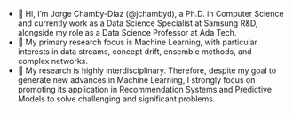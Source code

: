 - 👋 Hi, I’m Jorge Chamby-Diaz (@jchambyd), a Ph.D. in Computer Science and currently work as a Data Science Specialist at Samsung R&D, alongside my role as a Data Science Professor at Ada Tech.
- 👀 My primary research focus is Machine Learning, with particular interests in data streams, concept drift, ensemble methods, and complex networks.
- 🌱 My research is highly interdisciplinary. Therefore, despite my goal to generate new advances in Machine Learning, I strongly focus on promoting its application in Recommendation Systems and Predictive Models to solve challenging and significant problems.
